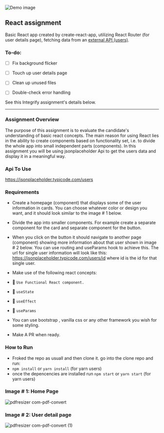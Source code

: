![Demo image](Demo.PNG)

## React assignment


Basic React app created by create-react-app, utilizing React Router (for user details page), fetching data from an [external API (users)](https://jsonplaceholder.typicode.com/). 

### To-do:
- [ ] Fix background flicker
- [ ] Touch up user details page
- [ ] Clean up unused files
- [ ] Double-check error handling



See this Integrify assignment's details below.
***

### Assignment Overview

The purpose of this assignment is to evaluate the candidate's understanding of basic react concepts. The main reason for using React lies in the ability to create components based on functionality set, i.e. to divide the whole app into small independent parts (components). In this assignment you will be using jsonplaceholder Api to get the users data and display it in a meaningful way.

### Api To Use

https://jsonplaceholder.typicode.com/users

### Requirements

  - Create a homepage (component) that displays some of the user information in cards.
   You can choose whatever color or design you want, and it should look similar to the image # 1 below.

  - Divide the app into smaller components. For example create a separate component for the card and separate component for the button.
  - When  you click on the button it should navigate to another page (component) showing more information about that user shown in image # 2 below.
   You can use routing   and useParams hook to achieve this. The url for single user information will look like this:
   https://jsonplaceholder.typicode.com/users/id  where id is the id for that single user.
 - Make use of the following react concepts:
- 💊 `Use Functional React component.`
- 💊 `useState`
- 💊 `useEffect`
- 💊 `useParams`

 - You can use bootstrap , vanilla css or any other framework you wish for some styling.
 - Make A PR when ready.

### How to Run
- Froked the repo as usuall and then clone it. go into the clone repo and run:
- `npm install` or `yarn install` (for yarn users)
- once the depencencies are installed run `npm start` or `yarn start` (for yarn users)

### Image # 1: Home Page

![pdfresizer com-pdf-convert](https://user-images.githubusercontent.com/7606310/104325308-2afce380-54f1-11eb-9014-6d927e1fd5b5.jpg)


### Image # 2: User detail page

![pdfresizer com-pdf-convert (1)](https://user-images.githubusercontent.com/7606310/104325369-3f40e080-54f1-11eb-8226-943fce2f4385.jpg)
